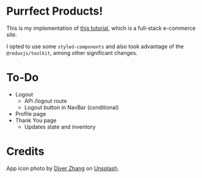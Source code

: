 # Purrfect Products!

This is my implementation of [this tutorial](https://www.youtube.com/watch?v=Fy9SdZLBTOo), which is a full-stack e-commerce site.

I opted to use some `styled-components` and also took advantage of the `@reduxjs/toolkit`, among other significant changes.

# To-Do

- Logout
  - APi /logout route
  - Logout button in NavBar (conditional)
- Profile page
- Thank You page
  - Updates state and inventory

# Credits

App icon photo by [Diver Zhang](https://unsplash.com/@wantchai?utm_source=unsplash&utm_medium=referral&utm_content=creditCopyText) on [Unsplash](https://unsplash.com/s/photos/cat-toy?utm_source=unsplash&utm_medium=referral&utm_content=creditCopyText).
